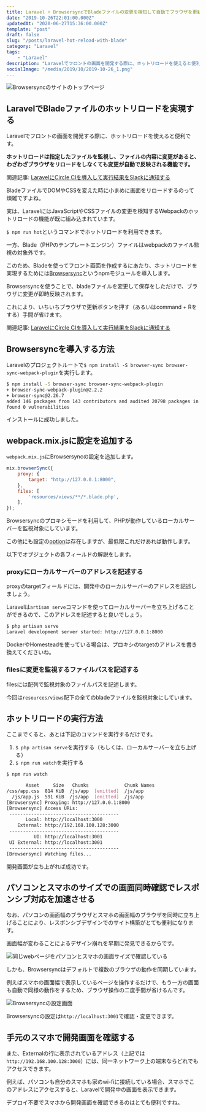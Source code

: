 ```yaml
---
title: Laravel + BrowsersyncでBladeファイルの変更を検知して自動でブラウザを更新する
date: "2019-10-26T22:01:00.000Z"
updatedAt: "2020-06-27T15:36:00.000Z"
template: "post"
draft: false
slug: "/posts/laravel-hot-reload-with-blade"
category: "Laravel"
tags:
    - "Laravel"
description: "Laravelでフロントの画面を開発する際に、ホットリロードを使えると便利です。ホットリロードは指定したファイルを監視し、ファイルの内容に変更があると、わざわざブラウザをリロードをしなくても変更が自動で反映される機能です。BladeファイルでDOMやCSSを変えた時に小まめに画面をリロードするのって煩雑ですよね。"
socialImage: "/media/2019/10/2019-10-26_1.png"
---
```


![Browsersyncのサイトのトップページ](/media/2019/10/2019-10-26_1.png)

## LaravelでBladeファイルのホットリロードを実現する

Laravelでフロントの画面を開発する際に、ホットリロードを使えると便利です。

**ホットリロードは指定したファイルを監視し、ファイルの内容に変更があると、わざわざブラウザをリロードをしなくても変更が自動で反映される機能です。**

関連記事: [LaravelにCircle CIを導入して実行結果をSlackに通知する](/posts/how-to-set-up-development-environment-of-at-coder-with-php)

BladeファイルでDOMやCSSを変えた時に小まめに画面をリロードするのって煩雑ですよね。

実は、LaravelにはJavaScriptやCSSファイルの変更を検知するWebpackのホットリロードの機能が既に組み込まれています。

`$ npm run hot`というコマンドでホットリロードを利用できます。

一方、Blade（PHPのテンプレートエンジン）ファイルはwebpackのファイル監視の対象外です。

このため、Bladeを使ってフロント画面を作成するにあたり、ホットリロードを実現するためには[Browsersync](https://www.browsersync.io/)というnpmモジュールを導入します。

Browsersyncを使うことで、bladeファイルを変更して保存をしただけで、ブラウザに変更が即時反映されます。

これにより、いちいちブラウザで更新ボタンを押す（あるいはcommand + Rをする）手間が省けます。

関連記事: [LaravelにCircle CIを導入して実行結果をSlackに通知する](/posts/how-to-introduce-circle-ci-to-laravel)

## Browsersyncを導入する方法
Laravelのプロジェクトルートで`$ npm install -S browser-sync browser-sync-webpack-plugin`を実行します。

```bash
$ npm install -S browser-sync browser-sync-webpack-plugin
+ browser-sync-webpack-plugin@2.2.2
+ browser-sync@2.26.7
added 146 packages from 143 contributors and audited 20798 packages in 14.919s
found 0 vulnerabilities
```

インストールに成功しました。

## webpack.mix.jsに設定を追加する
`webpack.mix.js`にBrowsersyncの設定を追加します。

```js
mix.browserSync({
    proxy: {
        target: "http://127.0.0.1:8000",
    },
    files: [
        'resources/views/**/*.blade.php',
    ],
});
```
Browsersyncのプロキシモードを利用して、PHPが動作しているローカルサーバーを監視対象にしています。

この他にも設定の[option](https://browsersync.io/docs/options)は存在しますが、最低限これだけあれば動作します。

以下でオブジェクトの各フィールドの解説をします。

### proxyにローカルサーバーのアドレスを記述する
proxyのtargetフィールドには、開発中のローカルサーバーのアドレスを記述しましょう。

Laravelは`artisan serve`コマンドを使ってローカルサーバーを立ち上げることができるので、このアドレスを記述すると良いでしょう。

```bash
$ php artisan serve
Laravel development server started: http://127.0.0.1:8000
```

DockerやHomesteadを使っている場合は、プロキシのtargetのアドレスを書き換えてくださいね。

### filesに変更を監視するファイルパスを記述する
filesには配列で監視対象のファイルパスを記述します。

今回は`resources/views`配下の全てのbladeファイルを監視対象にしています。

## ホットリロードの実行方法
ここまでくると、あとは下記のコマンドを実行するだけです。

1. `$ php artisan serve`を実行する（もしくは、ローカルサーバーを立ち上げる）
2. `$ npm run watch`を実行する

```bash
$ npm run watch

       Asset     Size   Chunks             Chunk Names
/css/app.css  814 KiB  /js/app  [emitted]  /js/app
  /js/app.js  591 KiB  /js/app  [emitted]  /js/app
[Browsersync] Proxying: http://127.0.0.1:8000
[Browsersync] Access URLs:
 ----------------------------------------
       Local: http://localhost:3000
    External: http://192.168.100.128:3000
 ----------------------------------------
          UI: http://localhost:3001
 UI External: http://localhost:3001
 ----------------------------------------
[Browsersync] Watching files...
```

開発画面が立ち上がれば成功です。

## パソコンとスマホのサイズでの画面同時確認でレスポンシブ対応を加速させる
なお、パソコンの画面幅のブラウザとスマホの画面幅のブラウザを同時に立ち上げることにより、レスポンシブデザインでのサイト構築がとても便利になります。

画面幅が変わることによるデザイン崩れを早期に発見できるからです。

![同じwebページをパソコンとスマホの画面サイズで確認している](/media/2019/10/2019-10-26_2.png)

しかも、Browsersyncはデフォルトで複数のブラウザの動作を同期しています。

例えばスマホの画面幅で表示しているページを操作するだけで、もう一方の画面も自動で同様の動作をするため、ブラウザ操作の二度手間が省けるんです。

![Browsersyncの設定画面](/media/2019/10/2019-10-26_3.png)

Browsersyncの設定は`http://localhost:3001`で確認・変更できます。

## 手元のスマホで開発画面を確認する
また、Externalの行に表示されているアドレス（上記では`http://192.168.100.128:3000`）には、同一ネットワーク上の端末ならどれでもアクセスできます。

例えば、パソコンも自分のスマホも家のwi-fiに接続している場合、スマホでこのアドレスにアクセスすると、Laravelで開発中の画面を表示できます。

デプロイ不要でスマホから開発画面を確認できるのはとても便利ですね。
